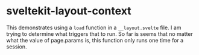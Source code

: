 # sveltekit-layout-context

This demonstrates using a `load` function in a `__layout.svelte` file.
I am trying to determine what triggers that to run.
So far is seems that no matter what the value of page.params is,
this function only runs one time for a session.
